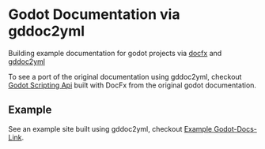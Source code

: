 # Godot Documentation via gddoc2yml

Building example documentation for godot projects via [docfx](https://github.com/dotnet/docfx)
and [gddoc2yml](https://github.com/nicholas-maltbie/gddoc2yml)

To see a port of the original documentation using gddoc2yml,
checkout [Godot Scripting Api](godot/index.md) built with DocFx from the original
godot documentation.

## Example

See an example site built using gddoc2yml, checkout
[Example Godot-Docs-Link](https://gddoc2yml.nickmaltbie.com/example/index.html).

